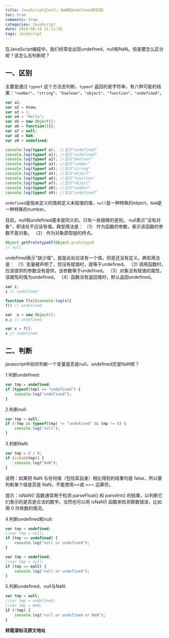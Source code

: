 ```yaml
---
title: JavaScript之null、NaN和Undefined的区别
toc: true
comments: true
categories: JavaScript
date: 2016-08-16 11:11:55
tags: JavaScript
---
```


在JavaScript编程中，我们经常会出现undefined、null和NaN。但是要怎么区分呢？该怎么去判断呢？
<!--more-->
## 一、区别

主要是通过 `typeof` 这个方法去判断，`typeof` 返回的是字符串，有六种可能的结果：`"number"`、`"string"`、`"boolean"`、`"object"`、`"function"`、`"undefined"`。

```js
var a1;
var a2 = true;
var a3 = 1;
var a4 = "Hello";
var a5 = new Object();
var a6 = function(){};
var a7 = null;
var a8 = NaN;
var a9 = undefined;

console.log(typeof a);  //显示"undefined"
console.log(typeof a1); //显示"undefined"
console.log(typeof a2); //显示"boolean"
console.log(typeof a3); //显示"number"
console.log(typeof a4); //显示"string"
console.log(typeof a5); //显示"object"
console.log(typeof a6); //显示"function"
console.log(typeof a7); //显示"object"
console.log(typeof a8); //显示"number"
console.log(typeof a9); //显示"undefined"
```

`undefined`是指未定义的值和定义未赋值的值，`null`是一种特殊的object，`NaN`是一种特殊的number。

目前，null和undefined基本是同义的，只有一些细微的差别。
null表示"没有对象"，即该处不应该有值。典型用法是：
（1） 作为函数的参数，表示该函数的参数不是对象。
（2） 作为对象原型链的终点。
```js
Object.getPrototypeOf(Object.prototype)
// null
```
undefined表示"缺少值"，就是此处应该有一个值，但是还没有定义。典型用法是：
（1）变量被声明了，但没有赋值时，就等于undefined。
（2) 调用函数时，应该提供的参数没有提供，该参数等于undefined。
（3）对象没有赋值的属性，该属性的值为undefined。
（4）函数没有返回值时，默认返回undefined。
```js
var i;
i // undefined

function f(x){console.log(x)}
f() // undefined

var  o = new Object();
o.p // undefined

var x = f();
x // undefined
```

## 二、判断

javascript中如何判断一个变量是否是null，undefined还是NaN呢？

1.判断undefined:

```js
var tmp = undefined;
if (typeof(tmp) == "undefined") {
    console.log("undefined");
}
```

2.判断null:
```js
var tmp = null;
if (!tmp && typeof(tmp) != "undefined" && tmp != 0) {
    console.log("null");
}
```

3.判断NaN:
```js
var tmp = 0 / 0;
if (isNaN(tmp)) {
    console.log("NaN");
}
```
说明：如果把 NaN 与任何值（包括其自身）相比得到的结果均是 false，所以要判断某个值是否是 NaN，不能使用==或 === 运算符。

提示：isNaN() 函数通常用于检测 parseFloat() 和 parseInt() 的结果，以判断它们表示的是否是合法的数字。当然也可以用 isNaN() 函数来检测算数错误，比如用 0 作除数的情况。

4.判断undefined和null:
```js
var tmp = undefined;
//var tmp = null;
if (tmp == undefined) {
    console.log("null or undefined");
}

var tmp = undefined;
//var tmp = null;
if (tmp == null) {
    console.log("null or undefined");
}
```

5.判断undefined、null与NaN:
```js
var tmp = null;
//var tmp = undefined;
//var tmp = NaN;
if (!tmp) {
    console.log("null or undefined or NaN");
}
```

**转载请标注原文地址**                           


